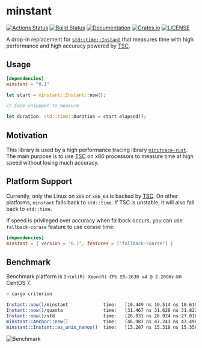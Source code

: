 # minstant
[![Actions Status](https://github.com/tikv/minstant/workflows/CI/badge.svg)](https://github.com/tikv/minstant/actions)
[![Build Status](https://travis-ci.org/tikv/minstant.svg?branch=master)](https://travis-ci.org/tikv/minstant)
[![Documentation](https://docs.rs/minstant/badge.svg)](https://docs.rs/minstant/)
[![Crates.io](https://img.shields.io/crates/v/minstant.svg)](https://crates.io/crates/minstant)
[![LICENSE](https://img.shields.io/github/license/tikv/minstant.svg)](https://github.com/tikv/minstant/blob/master/LICENSE)

A drop-in replacement for [`std::time::Instant`](https://doc.rust-lang.org/std/time/struct.Instant.html) that measures time with high performance and high accuracy powered by [TSC](https://en.wikipedia.org/wiki/Time_Stamp_Counter).

## Usage

```toml
[dependencies]
minstant = "0.1"
```

```rust
let start = minstant::Instant::now();

// Code snipppet to measure

let duration: std::time::Duration = start.elapsed();
```


## Motivation

This library is used by a high performance tracing library [`minitrace-rust`](https://github.com/tikv/minitrace-rust). The main purpose is to use [TSC](https://en.wikipedia.org/wiki/Time_Stamp_Counter) on x86 processors to measure time at high speed without losing much accuracy.

## Platform Support

Currently, only the Linux on `x86` or `x86_64` is backed by [TSC](https://en.wikipedia.org/wiki/Time_Stamp_Counter). On other platforms, `minstant` falls back to `std::time`. If TSC is unstable, it will also fall back to `std::time`.

If speed is privileged over accuracy when fallback occurs, you can use `fallback-corase` feature to use corase time:

```toml
[dependencies]
minstant = { version = "0.1", features = ["fallback-coarse"] }
```

## Benchmark

Benchmark platform is `Intel(R) Xeon(R) CPU E5-2630 v4 @ 2.20GHz` on CentOS 7.

```sh
> cargo criterion

Instant::now()/minstant             time:   [10.449 ns 10.514 ns 10.619 ns]
Instant::now()/quanta               time:   [31.467 ns 31.628 ns 31.822 ns]
Instant::now()/std                  time:   [26.831 ns 26.924 ns 27.016 ns]
minstant::Anchor::new()             time:   [46.987 ns 47.243 ns 47.498 ns]
minstant::Instant::as_unix_nanos()  time:   [15.287 ns 15.318 ns 15.350 ns]
```

![Benchmark](benchmark.jpeg)
